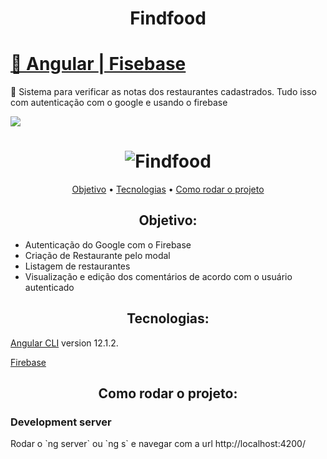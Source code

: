 <h1 align="center">Findfood</h1>
<h1>
    <a href="https://angular.io/">🔗
     Angular
     </a>
     <a href="https://firebase.google.com/?hl=pt"> |
     Fisebase
     </a>
</h1>
<p>
🚀 Sistema para verificar as notas dos restaurantes cadastrados. Tudo isso com autenticação com o google e usando o firebase
</p>

<img src="https://img.shields.io/static/v1?label=FindFood&message=Greg%C3%B3rioNeto&color=7159c1&style=for-the-badge&logo=ghost">

<h1 align="center">
  <img alt="Findfood" title="#NextLevelWeek" src="https://i.picasion.com/pic91/cb9c718bfe8caaf7052e0a34a6c380e8.gif" />
</h1>

<p align="center">
 <a href="#objetivo">Objetivo</a> •
 <a href="#tecnologias">Tecnologias</a> •
 <a href="#tecnologias">Como rodar o projeto</a> 
</p>

<h2 align="center">
Objetivo:
</h2>

<p align="center">
<ul>
    <li>
    Autenticação do Google com o Firebase
    </li>
    <li>
    Criação de Restaurante pelo modal
    </li>
    <li>
    Listagem de restaurantes
    </li>
    <li>
    Visualização e edição dos comentários de acordo com o usuário autenticado
    </li>
</ul>
</p>

<h2 align="center">
Tecnologias:
</h2>

<p align="center">

[Angular CLI](https://github.com/angular/angular-cli) version 12.1.2.

[Firebase](https://firebase.google.com/?hl=pt)

</p>


<h2 align="center">
Como rodar o projeto:
</h2>

<p align="center">

<h3>Development server</h3>
Rodar o `ng server` ou `ng s` e navegar com a url <a>http://localhost:4200/</a>
</p>